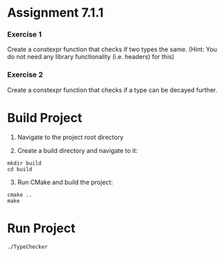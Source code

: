 # Assignment 7.1.1

### Exercise 1

Create a constexpr function that checks if two types the same.  (Hint:  You do not need
any library functionality (i.e. headers) for this)

### Exercise 2

Create a constexpr function that checks if a type can be decayed further.

# Build Project

1. Navigate to the project root directory

2. Create a build directory and navigate to it:

```shell
mkdir build
cd build
```

3. Run CMake and build the project:

```shell
cmake ..
make
```

# Run Project

```shell 
./TypeChecker
```

